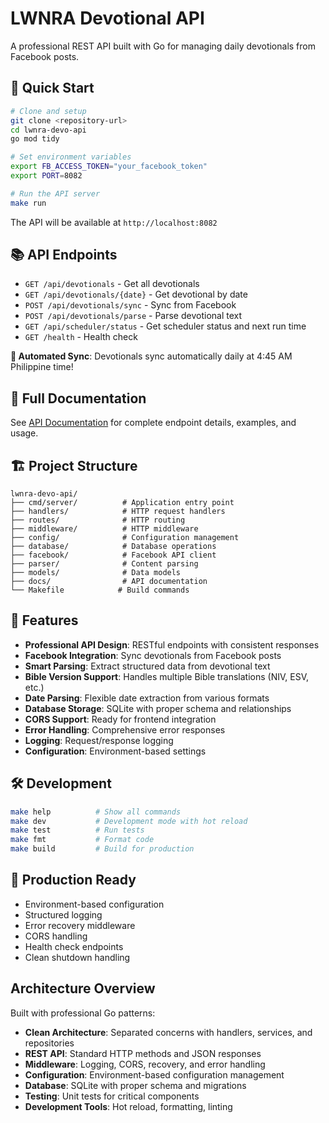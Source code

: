 # LWNRA Devotional API

A professional REST API built with Go for managing daily devotionals from Facebook posts.

## 🚀 Quick Start

```bash
# Clone and setup
git clone <repository-url>
cd lwnra-devo-api
go mod tidy

# Set environment variables
export FB_ACCESS_TOKEN="your_facebook_token"
export PORT=8082

# Run the API server
make run
```

The API will be available at `http://localhost:8082`

## 📚 API Endpoints

- `GET /api/devotionals` - Get all devotionals
- `GET /api/devotionals/{date}` - Get devotional by date
- `POST /api/devotionals/sync` - Sync from Facebook
- `POST /api/devotionals/parse` - Parse devotional text
- `GET /api/scheduler/status` - Get scheduler status and next run time
- `GET /health` - Health check

**🤖 Automated Sync**: Devotionals sync automatically daily at 4:45 AM Philippine time!

## 📖 Full Documentation

See [API Documentation](docs/API.md) for complete endpoint details, examples, and usage.

## 🏗️ Project Structure

```
lwnra-devo-api/
├── cmd/server/          # Application entry point
├── handlers/            # HTTP request handlers
├── routes/              # HTTP routing
├── middleware/          # HTTP middleware
├── config/              # Configuration management
├── database/            # Database operations
├── facebook/            # Facebook API client
├── parser/              # Content parsing
├── models/              # Data models
├── docs/                # API documentation
└── Makefile            # Build commands
```

## 🌟 Features

- **Professional API Design**: RESTful endpoints with consistent responses
- **Facebook Integration**: Sync devotionals from Facebook posts
- **Smart Parsing**: Extract structured data from devotional text
- **Bible Version Support**: Handles multiple Bible translations (NIV, ESV, etc.)
- **Date Parsing**: Flexible date extraction from various formats
- **Database Storage**: SQLite with proper schema and relationships
- **CORS Support**: Ready for frontend integration
- **Error Handling**: Comprehensive error responses
- **Logging**: Request/response logging
- **Configuration**: Environment-based settings

## 🛠️ Development

```bash
make help          # Show all commands
make dev           # Development mode with hot reload
make test          # Run tests
make fmt           # Format code
make build         # Build for production
```

## 🚀 Production Ready

- Environment-based configuration
- Structured logging
- Error recovery middleware
- CORS handling
- Health check endpoints
- Clean shutdown handling

## Architecture Overview

Built with professional Go patterns:

- **Clean Architecture**: Separated concerns with handlers, services, and repositories
- **REST API**: Standard HTTP methods and JSON responses
- **Middleware**: Logging, CORS, recovery, and error handling
- **Configuration**: Environment-based configuration management
- **Database**: SQLite with proper schema and migrations
- **Testing**: Unit tests for critical components
- **Development Tools**: Hot reload, formatting, linting
